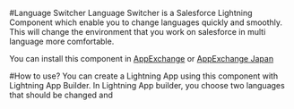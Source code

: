 #Language Switcher
Language Switcher is a Salesforce Lightning Component which enable you to change languages quickly and smoothly.
This will change the environment that you work on salesforce in multi language more comfortable.

You can install this component in [AppExchange](https://appexchange.salesforce.com/listingDetail?listingId=a0N3000000DptX2EAJ) or [AppExchange Japan](https://appexchangejp.salesforce.com/listingDetail?listingId=a0N3000000DpsxaEAB)


#How to use?
You can create a Lightning App using this component with Lightning App Builder.
In Lightning App builder, you choose two languages that should be changed and 


